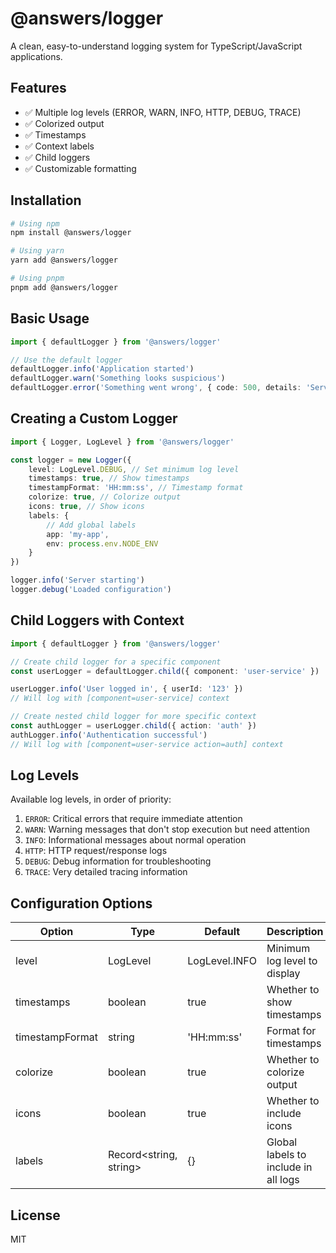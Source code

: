 # @answers/logger

A clean, easy-to-understand logging system for TypeScript/JavaScript applications.

## Features

-   ✅ Multiple log levels (ERROR, WARN, INFO, HTTP, DEBUG, TRACE)
-   ✅ Colorized output
-   ✅ Timestamps
-   ✅ Context labels
-   ✅ Child loggers
-   ✅ Customizable formatting

## Installation

```bash
# Using npm
npm install @answers/logger

# Using yarn
yarn add @answers/logger

# Using pnpm
pnpm add @answers/logger
```

## Basic Usage

```typescript
import { defaultLogger } from '@answers/logger'

// Use the default logger
defaultLogger.info('Application started')
defaultLogger.warn('Something looks suspicious')
defaultLogger.error('Something went wrong', { code: 500, details: 'Server error' })
```

## Creating a Custom Logger

```typescript
import { Logger, LogLevel } from '@answers/logger'

const logger = new Logger({
    level: LogLevel.DEBUG, // Set minimum log level
    timestamps: true, // Show timestamps
    timestampFormat: 'HH:mm:ss', // Timestamp format
    colorize: true, // Colorize output
    icons: true, // Show icons
    labels: {
        // Add global labels
        app: 'my-app',
        env: process.env.NODE_ENV
    }
})

logger.info('Server starting')
logger.debug('Loaded configuration')
```

## Child Loggers with Context

```typescript
import { defaultLogger } from '@answers/logger'

// Create child logger for a specific component
const userLogger = defaultLogger.child({ component: 'user-service' })

userLogger.info('User logged in', { userId: '123' })
// Will log with [component=user-service] context

// Create nested child logger for more specific context
const authLogger = userLogger.child({ action: 'auth' })
authLogger.info('Authentication successful')
// Will log with [component=user-service action=auth] context
```

## Log Levels

Available log levels, in order of priority:

1. `ERROR`: Critical errors that require immediate attention
2. `WARN`: Warning messages that don't stop execution but need attention
3. `INFO`: Informational messages about normal operation
4. `HTTP`: HTTP request/response logs
5. `DEBUG`: Debug information for troubleshooting
6. `TRACE`: Very detailed tracing information

## Configuration Options

| Option          | Type                   | Default       | Description                          |
| --------------- | ---------------------- | ------------- | ------------------------------------ |
| level           | LogLevel               | LogLevel.INFO | Minimum log level to display         |
| timestamps      | boolean                | true          | Whether to show timestamps           |
| timestampFormat | string                 | 'HH:mm:ss'    | Format for timestamps                |
| colorize        | boolean                | true          | Whether to colorize output           |
| icons           | boolean                | true          | Whether to include icons             |
| labels          | Record<string, string> | {}            | Global labels to include in all logs |

## License

MIT
